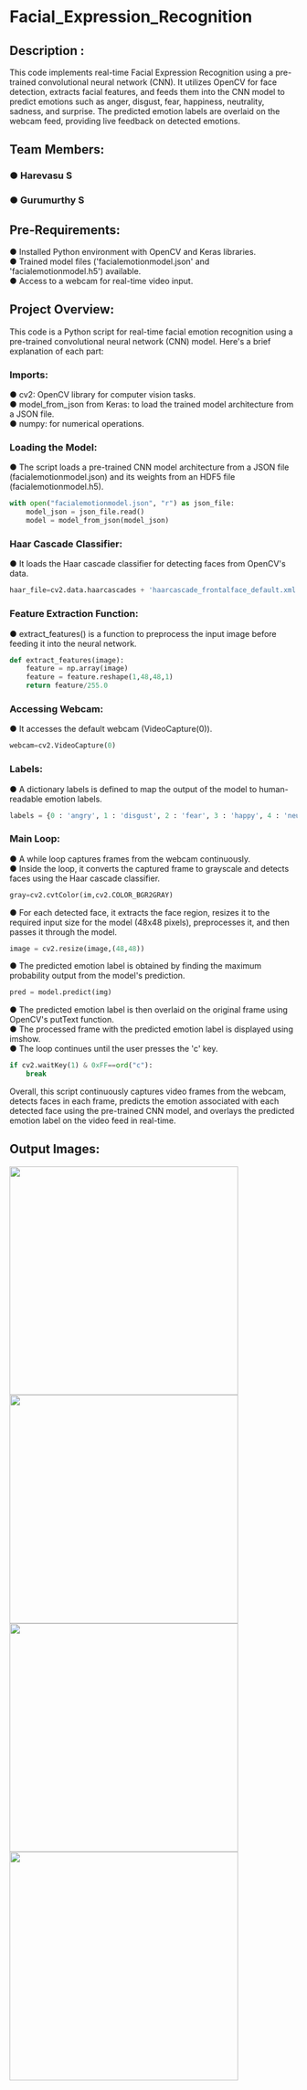 # Facial_Expression_Recognition

## Description :

This code implements real-time Facial Expression Recognition using a pre-trained convolutional neural network (CNN). It utilizes OpenCV for face detection, extracts facial features, and feeds them into the CNN model to predict emotions such as anger, disgust, fear, happiness, neutrality, sadness, and surprise. The predicted emotion labels are overlaid on the webcam feed, providing live feedback on detected emotions.


## Team Members:
   ### ● Harevasu S
   ### ● Gurumurthy S
## Pre-Requirements:

  ● Installed Python environment with OpenCV and Keras libraries.<br>
  ● Trained model files ('facialemotionmodel.json' and 'facialemotionmodel.h5') available.<br>
  ● Access to a webcam for real-time video input.<br>
  
## Project Overview:


This code is a Python script for real-time facial emotion recognition using a pre-trained convolutional neural network (CNN) model. Here's a brief explanation of each part:

### Imports:

● cv2: OpenCV library for computer vision tasks.<br>
● model_from_json from Keras: to load the trained model architecture from a JSON file.<br>
● numpy: for numerical operations.<br>
  
### Loading the Model:

● The script loads a pre-trained CNN model architecture from a JSON file (facialemotionmodel.json) and its weights from an HDF5 file (facialemotionmodel.h5).
```python
with open("facialemotionmodel.json", "r") as json_file:
    model_json = json_file.read()
    model = model_from_json(model_json)
```

### Haar Cascade Classifier:

● It loads the Haar cascade classifier for detecting faces from OpenCV's data.
```python
haar_file=cv2.data.haarcascades + 'haarcascade_frontalface_default.xml'
```

### Feature Extraction Function:

● extract_features() is a function to preprocess the input image before feeding it into the neural network.

```python
def extract_features(image):
    feature = np.array(image)
    feature = feature.reshape(1,48,48,1)
    return feature/255.0
```

### Accessing Webcam:

● It accesses the default webcam (VideoCapture(0)).
```python
webcam=cv2.VideoCapture(0)
```

### Labels:

● A dictionary labels is defined to map the output of the model to human-readable emotion labels.
```python
labels = {0 : 'angry', 1 : 'disgust', 2 : 'fear', 3 : 'happy', 4 : 'neutral', 5 : 'sad', 6 : 'surprise'}
```

### Main Loop:

● A while loop captures frames from the webcam continuously.<br>
● Inside the loop, it converts the captured frame to grayscale and detects faces using the Haar cascade classifier.
```python
gray=cv2.cvtColor(im,cv2.COLOR_BGR2GRAY)
```
● For each detected face, it extracts the face region, resizes it to the required input size for the model (48x48 pixels), preprocesses it, and then passes it through the model.
```python
image = cv2.resize(image,(48,48))
```
● The predicted emotion label is obtained by finding the maximum probability output from the model's prediction.
```python
pred = model.predict(img)
```
● The predicted emotion label is then overlaid on the original frame using OpenCV's putText function.<br>
● The processed frame with the predicted emotion label is displayed using imshow.<br>
● The loop continues until the user presses the 'c' key.
```python
if cv2.waitKey(1) & 0xFF==ord("c"):
    break
```
Overall, this script continuously captures video frames from the webcam, detects faces in each frame, predicts the emotion associated with each detected face using the pre-trained CNN model, and overlays the predicted emotion label on the video feed in real-time.<br>




## Output Images:

<img src="https://github.com/Harevasu/Facial_Expression_Recognition/assets/147985044/9a4e8ac1-a4f4-4a44-b133-529190b79384" width="400" height="400">

<img src="https://github.com/Harevasu/Facial_Expression_Recognition/assets/147985044/463cc2f8-abaa-4669-8ee9-d0178307562f" width="400" height="400">

<img src="https://github.com/Harevasu/Facial_Expression_Recognition/assets/147985044/0a50ce2a-1221-46a2-b97f-a9c9cd9d437d" width="400" height="400">

<img src="https://github.com/Harevasu/Facial_Expression_Recognition/assets/147985044/5acd41e6-44dd-4ecb-8cd6-8f2ddf74e48b" width="400" height="400">
